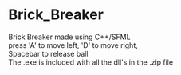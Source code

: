 # Brick_Breaker
Brick Breaker made using C++/SFML  
press 'A' to move left, 'D' to move right,  
Spacebar to release ball  
The .exe is included with all the dll's in the .zip file
